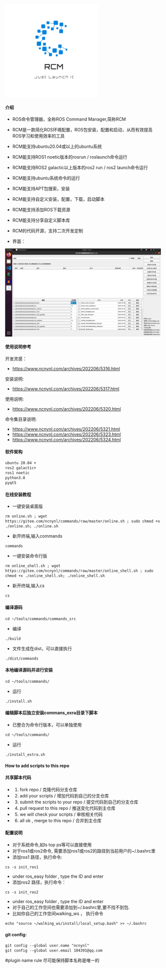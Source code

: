 ![logo](commands.png)

#### 介绍

- ROS命令管理器，全称ROS Command Manager,简称RCM
- RCM是一款简化ROS环境配置，ROS包安装，配置和启动，从而有效提高ROS学习和使用效率的工具
- RCM能支持ubuntu20.04或以上的ubuntu系统
- RCM能支持ROS1 noetic版本的rosrun / roslaunch命令运行
- RCM能支持ROS2 galactic以上版本的ros2 run / ros2 launch命令运行
- RCM能支持ubuntu系统命令的运行
- RCM能支持APT包搜索，安装
- RCM能支持自定义安装，配置，下载，启动脚本
- RCM能支持添加ROS下载资源
- RCM能支持分享自定义脚本库
- RCM的代码开源，支持二次开发定制


- 界面：

![rcm](images/main.png)



 #### 使用说明参考

开发灵感： 

- https://www.ncnynl.com/archives/202206/5316.html

安装说明: 

- https://www.ncnynl.com/archives/202206/5317.html

使用说明: 

- https://www.ncnynl.com/archives/202206/5320.html 

命令集目录说明: 

 - https://www.ncnynl.com/archives/202206/5321.html
 - https://www.ncnynl.com/archives/202206/5323.html
 - https://www.ncnynl.com/archives/202206/5324.html


#### 软件架构

```
ubuntu 20.04 +
ros2 galactic+
ros1 noetic
python3.8 
pyqt5
```



#### 在线安装教程

 - 一键安装桌面版

```
rm online.sh ; wget https://gitee.com/ncnynl/commands/raw/master/online.sh ; sudo chmod +x ./online.sh; ./online.sh
```

 - 新开终端,输入commands

```
commands
```

 - 一键安装命令行版

```
rm online_shell.sh ; wget https://gitee.com/ncnynl/commands/raw/master/online_shell.sh ; sudo chmod +x ./online_shell.sh; ./online_shell.sh
```

 - 新开终端,输入cs

```
cs
```


#### 编译源码

```
cd ~/tools/commands/commands_src
```
- 编译

```
./build
```

- 文件生成在dist，可以直接执行

```
./dist/commands
```

#### 本地编译源码并进行安装

```
cd ~/tools/commands/
```

- 运行

```
./install.sh
```

#### 编辑脚本后独立安装commans_exra目录下脚本

- 已整合为命令行版本，可以单独使用

```
cd ~/tools/commands/
```

- 运行

```
./install_extra.sh
```

#### How to add scripts to this repo
#### 共享脚本代码
 
- 1. fork repo / 克隆代码分支仓库
- 2. add your scripts / 增加代码到自己的分支仓库
- 3. submit the scripts to your repo / 提交代码到自己的分支仓库
- 4. pull request to this repo / 推送变化代码到主仓库
- 5. we will check your scripts / 审核相关代码
- 6. all ok , merge to this repo / 合并到主仓库


#### 配置说明


 - 对于系统命令,如ls top ps等可以直接使用
 - 对于ros1或ros2命令, 需要添加ros1或ros2的路径到当前用户的~/.bashrc里
 - 添加ros1 路径，执行命令:

```
cs -s init_ros1
```
 - under ros_easy folder , type the ID and enter
 - 添加ros2 路径，执行命令：

```
cs -s init_ros2
```
 - under ros_easy folder , type the ID and enter
 - 对于自己的工作空间也需要添加到~/.bashrc里,要不找不到包.
 - 比如你自己的工作空间walking_ws ， 执行命令

```
echo "source ~/walking_ws/install/local_setup.bash" >> ~/.bashrc
```

#### git config: 

```
git config --global user.name "ncnynl"
git config --global user.email 104391@qq.com
```


#plugin name rule
尽可能保持脚本名称是唯一的
